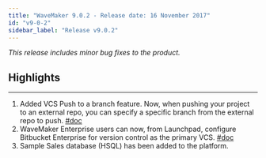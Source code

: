 ```yaml
---
title: "WaveMaker 9.0.2 - Release date: 16 November 2017"
id: "v9-0-2"
sidebar_label: "Release v9.0.2"
---
```

*This release includes minor bug fixes to the product.*

## Highlights
---

1.  Added VCS Push to a branch feature. Now, when pushing your project to an external repo, you can specify a specific branch from the external repo to push. [#doc](/learn/app-development/dev-integration/developer-collaboration/#push-to-external-repo)
2.  WaveMaker Enterprise users can now, from Launchpad, configure Bitbucket Enterprise for version control as the primary VCS. [#doc](/learn/installation/wme-setup-guide-configuration/#adding-external-vcs)
3.  Sample Sales database (HSQL) has been added to the platform.

